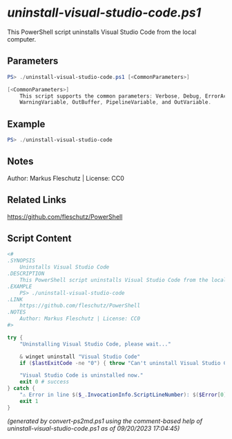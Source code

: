 *uninstall-visual-studio-code.ps1*
================

This PowerShell script uninstalls Visual Studio Code from the local computer.

Parameters
----------
```powershell
PS> ./uninstall-visual-studio-code.ps1 [<CommonParameters>]

[<CommonParameters>]
    This script supports the common parameters: Verbose, Debug, ErrorAction, ErrorVariable, WarningAction, 
    WarningVariable, OutBuffer, PipelineVariable, and OutVariable.
```

Example
-------
```powershell
PS> ./uninstall-visual-studio-code

```

Notes
-----
Author: Markus Fleschutz | License: CC0

Related Links
-------------
https://github.com/fleschutz/PowerShell

Script Content
--------------
```powershell
<#
.SYNOPSIS
	Uninstalls Visual Studio Code
.DESCRIPTION
	This PowerShell script uninstalls Visual Studio Code from the local computer.
.EXAMPLE
	PS> ./uninstall-visual-studio-code
.LINK
	https://github.com/fleschutz/PowerShell
.NOTES
	Author: Markus Fleschutz | License: CC0
#>

try {
	"Uninstalling Visual Studio Code, please wait..."

	& winget uninstall "Visual Studio Code"
	if ($lastExitCode -ne "0") { throw "Can't uninstall Visual Studio Code, is it installed?" }

	"Visual Studio Code is uninstalled now."
	exit 0 # success
} catch {
	"⚠️ Error in line $($_.InvocationInfo.ScriptLineNumber): $($Error[0])"
	exit 1
}
```

*(generated by convert-ps2md.ps1 using the comment-based help of uninstall-visual-studio-code.ps1 as of 09/20/2023 17:04:45)*
